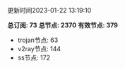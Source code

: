 更新时间2023-01-22 13:19:10

**总订阅: 73**
**总节点: 2370**
**有效节点: 379**
- trojan节点: 63
- v2ray节点: 144
- ss节点: 172

